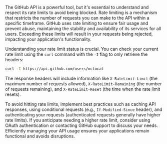 The GitHub API is a powerful tool, but it's essential to understand and respect its rate limits to avoid being blocked. Rate limiting is a mechanism that restricts the number of requests you can make to the API within a specific timeframe. GitHub uses rate limiting to ensure fair usage and prevent abuse, maintaining the stability and availability of its services for all users. Exceeding these limits will result in your requests being rejected, impacting your application's functionality.

Understanding your rate limit status is crucial. You can check your current rate limit using the `curl` command with the `-I` flag to only retrieve the headers:

```bash
curl -I https://api.github.com/users/octocat
```

The response headers will include information like `X-RateLimit-Limit` (the maximum number of requests allowed), `X-RateLimit-Remaining` (the number of requests remaining), and `X-RateLimit-Reset` (the time when the rate limit resets).

To avoid hitting rate limits, implement best practices such as caching API responses, using conditional requests (e.g., `If-Modified-Since` header), and authenticating your requests (authenticated requests generally have higher rate limits). If you anticipate needing a higher rate limit, consider using OAuth authentication or contacting GitHub support to discuss your needs. Efficiently managing your API usage ensures your applications remain functional and avoids disruptions.